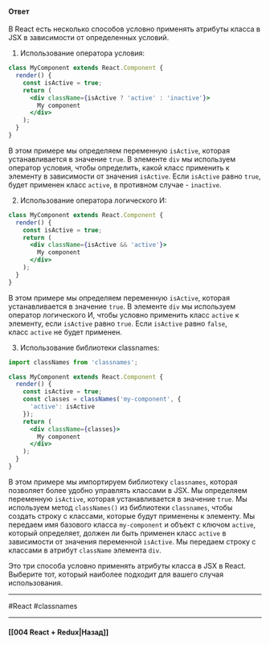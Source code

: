 #### Ответ

В React есть несколько способов условно применять атрибуты класса в JSX в зависимости от определенных условий.

1. Использование оператора условия:

```jsx
class MyComponent extends React.Component {
  render() {
    const isActive = true;
    return (
      <div className={isActive ? 'active' : 'inactive'}>
        My component
      </div>
    );
  }
}
```

В этом примере мы определяем переменную `isActive`, которая устанавливается в значение `true`. В элементе `div` мы используем оператор условия, чтобы определить, какой класс применить к элементу в зависимости от значения `isActive`. Если `isActive` равно `true`, будет применен класс `active`, в противном случае - `inactive`.

2. Использование оператора логического И:

```jsx
class MyComponent extends React.Component {
  render() {
    const isActive = true;
    return (
      <div className={isActive && 'active'}>
        My component
      </div>
    );
  }
}
```

В этом примере мы определяем переменную `isActive`, которая устанавливается в значение `true`. В элементе `div` мы используем оператор логического И, чтобы условно применить класс `active` к элементу, если `isActive` равно `true`. Если `isActive` равно `false`, класс `active` не будет применен.

3. Использование библиотеки classnames:

```jsx
import classNames from 'classnames';

class MyComponent extends React.Component {
  render() {
    const isActive = true;
    const classes = classNames('my-component', {
      'active': isActive
    });
    return (
      <div className={classes}>
        My component
      </div>
    );
  }
}
```

В этом примере мы импортируем библиотеку `classnames`, которая позволяет более удобно управлять классами в JSX. Мы определяем переменную `isActive`, которая устанавливается в значение `true`. Мы используем метод `classNames()` из библиотеки `classnames`, чтобы создать строку с классами, которые будут применены к элементу. Мы передаем имя базового класса `my-component` и объект с ключом `active`, который определяет, должен ли быть применен класс `active` в зависимости от значения переменной `isActive`. Мы передаем строку с классами в атрибут `className` элемента `div`.

Это три способа условно применять атрибуты класса в JSX в React. Выберите тот, который наиболее подходит для вашего случая использования.

____
#React #classnames 

____

#### [[004 React + Redux|Назад]]
